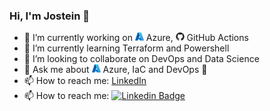 ### Hi, I'm Jostein 👋

- 🔭 I’m currently working on <img src="https://github.com/devicons/devicon/blob/master/icons/azure/azure-original.svg" width="14" height="14"> Azure, <img src="https://github.com/devicons/devicon/blob/master/icons/github/github-original.svg" width="14" height="14"> GitHub Actions
- 🌱 I’m currently learning Terraform and Powershell
- 👯 I’m looking to collaborate on DevOps and Data Science
- 💬 Ask me about <img src="https://github.com/devicons/devicon/blob/master/icons/azure/azure-original.svg" width="14" height="14"> Azure, IaC and DevOps 🚀
- 📫 How to reach me: [LinkedIn](https://linkedin.com/in/josdyr)
- 📫 How to reach me: [![Linkedin Badge](https://img.shields.io/badge/-vgaupset-blue?style=flat&logo=Linkedin&logoColor=white)](https://linkedin.com/in/josdyr)
